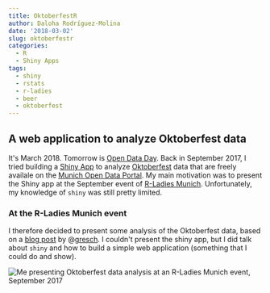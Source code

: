 ```yaml
---
title: OktoberfestR
author: Daloha Rodríguez-Molina
date: '2018-03-02'
slug: oktoberfestr
categories:
  - R
  - Shiny Apps
tags:
  - shiny
  - rstats
  - r-ladies
  - beer
  - oktoberfest
---
```


## A web application to analyze Oktoberfest data
It's March 2018. Tomorrow is [Open Data Day](http://opendataday.org/). 
Back in September 2017, I tried building a [Shiny App](https://shiny.rstudio.com/) to analyze [Oktoberfest](https://www.wikiwand.com/en/Oktoberfest) data that are freely availale on the [Munich Open Data Portal](https://www.opengov-muenchen.de/dataset/oktoberfest). My main motivation was to present the Shiny app at the September event of [R-Ladies Munich](https://www.meetup.com/rladies-munich/). Unfortunately, my knowledge of `shiny` was still pretty limited.

### At the R-Ladies Munich event
I therefore decided to present some analysis of the Oktoberfest data, based on a [blog post](https://gresch.github.io/2017/09/14/201701oktoberfest1985-2016/) by @[gresch](https://twitter.com/gre__sch). I couldn't present the shiny app, but I did talk about `shiny` and how to build a simple web application (something that I could do and show).

![Me presenting Oktoberfest data analysis at an R-Ladies Munich event, September 2017](https://secure.meetupstatic.com/photos/event/2/4/f/8/highres_465429464.jpeg)

